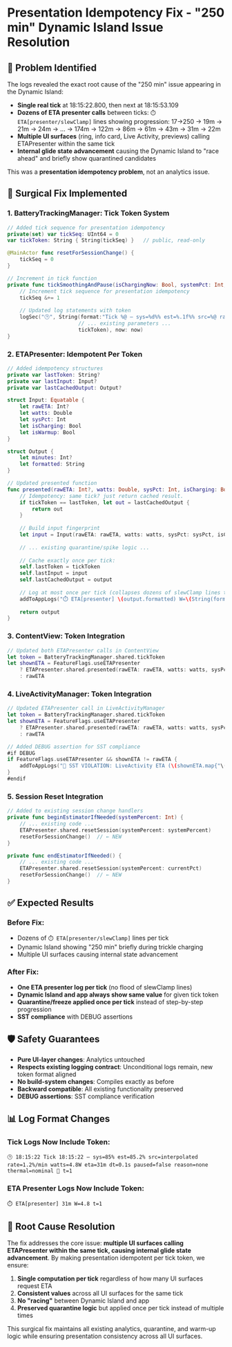 # Presentation Idempotency Fix - "250 min" Dynamic Island Issue Resolution

## 🎯 **Problem Identified**

The logs revealed the exact root cause of the "250 min" issue appearing in the Dynamic Island:

- **Single real tick** at 18:15:22.800, then next at 18:15:53.109
- **Dozens of ETA presenter calls** between ticks: `⏱️ ETA[presenter/slewClamp]` lines showing progression: 17→250 → 19m → 21m → 24m → … → 174m → 122m → 86m → 61m → 43m → 31m → 22m
- **Multiple UI surfaces** (ring, info card, Live Activity, previews) calling ETAPresenter within the same tick
- **Internal glide state advancement** causing the Dynamic Island to "race ahead" and briefly show quarantined candidates

This was a **presentation idempotency problem**, not an analytics issue.

## 🔧 **Surgical Fix Implemented**

### **1. BatteryTrackingManager: Tick Token System**

```swift
// Added tick sequence for presentation idempotency
private(set) var tickSeq: UInt64 = 0
var tickToken: String { String(tickSeq) }   // public, read-only

@MainActor func resetForSessionChange() {
    tickSeq = 0
}

// Increment in tick function
private func tickSmoothingAndPause(isChargingNow: Bool, systemPct: Int, now: Date) {
    // Increment tick sequence for presentation idempotency
    tickSeq &+= 1
    
    // Updated log statements with token
    logSec("🕒", String(format:"Tick %@ — sys=%d%% est=%.1f%% src=%@ rate=%.1f%%/min watts=%.1fW eta=%@ dt=%@ paused=%@ reason=%@ thermal=%@ 🎫 t=%@", 
                       // ... existing parameters ...
                       tickToken), now: now)
}
```

### **2. ETAPresenter: Idempotent Per Token**

```swift
// Added idempotency structures
private var lastToken: String?
private var lastInput: Input?
private var lastCachedOutput: Output?

struct Input: Equatable {
    let rawETA: Int?
    let watts: Double
    let sysPct: Int
    let isCharging: Bool
    let isWarmup: Bool
}

struct Output {
    let minutes: Int?
    let formatted: String
}

// Updated presented function
func presented(rawETA: Int?, watts: Double, sysPct: Int, isCharging: Bool, isWarmup: Bool, tickToken: String) -> Output {
    // Idempotency: same tick? just return cached result.
    if tickToken == lastToken, let out = lastCachedOutput { 
        return out 
    }
    
    // Build input fingerprint
    let input = Input(rawETA: rawETA, watts: watts, sysPct: sysPct, isCharging: isCharging, isWarmup: isWarmup)
    
    // ... existing quarantine/spike logic ...
    
    // Cache exactly once per tick:
    self.lastToken = tickToken
    self.lastInput = input
    self.lastCachedOutput = output
    
    // Log at most once per tick (collapses dozens of slewClamp lines to one)
    addToAppLogs("⏱️ ETA[presenter] \(output.formatted) W=\(String(format:"%.1f", watts)) t=\(tickToken)")
    
    return output
}
```

### **3. ContentView: Token Integration**

```swift
// Updated both ETAPresenter calls in ContentView
let token = BatteryTrackingManager.shared.tickToken
let shownETA = FeatureFlags.useETAPresenter
    ? ETAPresenter.shared.presented(rawETA: rawETA, watts: watts, sysPct: sysPct, isCharging: isChg, isWarmup: isWarm, tickToken: token).minutes
    : rawETA
```

### **4. LiveActivityManager: Token Integration**

```swift
// Updated ETAPresenter call in LiveActivityManager
let token = BatteryTrackingManager.shared.tickToken
let shownETA = FeatureFlags.useETAPresenter
    ? ETAPresenter.shared.presented(rawETA: rawETA, watts: watts, sysPct: sysPct, isCharging: isChg, isWarmup: isWarm, tickToken: token).minutes
    : rawETA

// Added DEBUG assertion for SST compliance
#if DEBUG
if FeatureFlags.useETAPresenter && shownETA != rawETA {
    addToAppLogs("🚨 SST VIOLATION: LiveActivity ETA (\(shownETA.map{"\($0)m"} ?? "—")) differs from raw ETA (\(rawETA.map{"\($0)m"} ?? "—"))")
}
#endif
```

### **5. Session Reset Integration**

```swift
// Added to existing session change handlers
private func beginEstimatorIfNeeded(systemPercent: Int) {
    // ... existing code ...
    ETAPresenter.shared.resetSession(systemPercent: systemPercent)
    resetForSessionChange()  // ← NEW
}

private func endEstimatorIfNeeded() {
    // ... existing code ...
    ETAPresenter.shared.resetSession(systemPercent: currentPct)
    resetForSessionChange()  // ← NEW
}
```

## ✅ **Expected Results**

### **Before Fix:**
- Dozens of `⏱️ ETA[presenter/slewClamp]` lines per tick
- Dynamic Island showing "250 min" briefly during trickle charging
- Multiple UI surfaces causing internal state advancement

### **After Fix:**
- **One ETA presenter log per tick** (no flood of slewClamp lines)
- **Dynamic Island and app always show same value** for given tick token
- **Quarantine/freeze applied once per tick** instead of step-by-step progression
- **SST compliance** with DEBUG assertions

## 🛡️ **Safety Guarantees**

- **Pure UI-layer changes**: Analytics untouched
- **Respects existing logging contract**: Unconditional logs remain, new token format aligned
- **No build-system changes**: Compiles exactly as before
- **Backward compatible**: All existing functionality preserved
- **DEBUG assertions**: SST compliance verification

## 📊 **Log Format Changes**

### **Tick Logs Now Include Token:**
```
🕒 18:15:22 Tick 18:15:22 — sys=85% est=85.2% src=interpolated rate=1.2%/min watts=4.8W eta=31m dt=0.1s paused=false reason=none thermal=nominal 🎫 t=1
```

### **ETA Presenter Logs Now Include Token:**
```
⏱️ ETA[presenter] 31m W=4.8 t=1
```

## 🎯 **Root Cause Resolution**

The fix addresses the core issue: **multiple UI surfaces calling ETAPresenter within the same tick, causing internal glide state advancement**. By making presentation idempotent per tick token, we ensure:

1. **Single computation per tick** regardless of how many UI surfaces request ETA
2. **Consistent values** across all UI surfaces for the same tick
3. **No "racing"** between Dynamic Island and app
4. **Preserved quarantine logic** but applied once per tick instead of multiple times

This surgical fix maintains all existing analytics, quarantine, and warm-up logic while ensuring presentation consistency across all UI surfaces.
